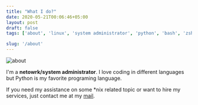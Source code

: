```yaml
---
title: "What I do?"
date: 2020-05-21T00:06:46+05:00
layout: post
draft: false
tags: ['about', 'linux', 'system administrator', 'python', 'bash', 'zsh', 'shell', 'devops']

slug: '/about'
---
```


![about](/images/about.jpg)


I'm a **netowrk/system administrator**. I love coding in different languages but Python is my favorite programing language.

If you need my assistance on some *nix related topic or want to hire my
services, just contact me at my [mail](mailto:abdullah@abdullah.today "email").

